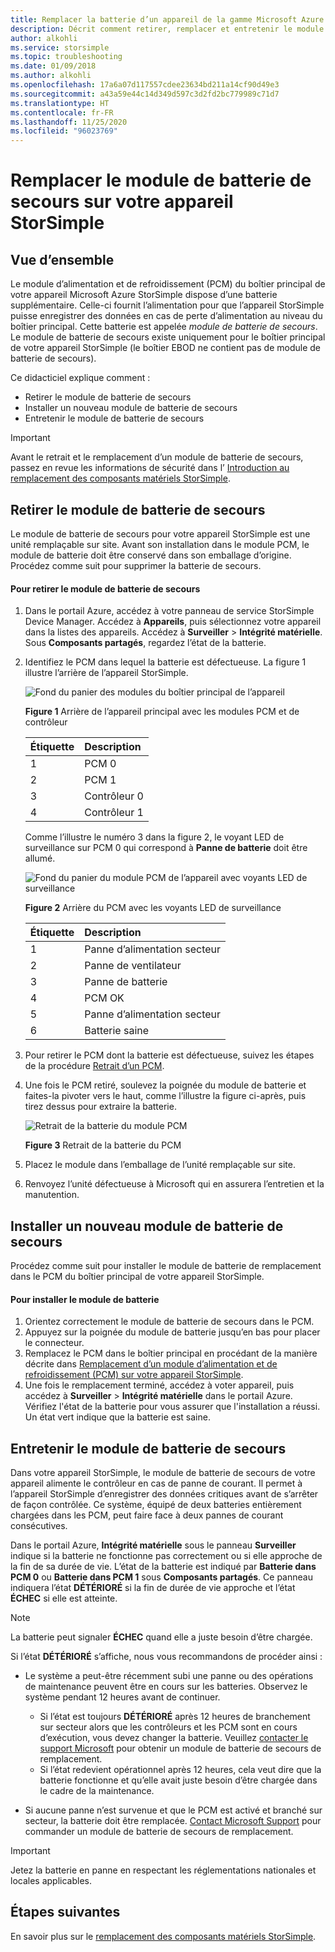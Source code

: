```yaml
---
title: Remplacer la batterie d’un appareil de la gamme Microsoft Azure StorSimple 8000
description: Décrit comment retirer, remplacer et entretenir le module de batterie de secours sur votre appareil StorSimple.
author: alkohli
ms.service: storsimple
ms.topic: troubleshooting
ms.date: 01/09/2018
ms.author: alkohli
ms.openlocfilehash: 17a6a07d117557cdee23634bd211a14cf90d49e3
ms.sourcegitcommit: a43a59e44c14d349d597c3d2fd2bc779989c71d7
ms.translationtype: HT
ms.contentlocale: fr-FR
ms.lasthandoff: 11/25/2020
ms.locfileid: "96023769"
---
```

# <a name="replace-the-backup-battery-module-on-your-storsimple-device"></a>Remplacer le module de batterie de secours sur votre appareil StorSimple

## <a name="overview"></a>Vue d’ensemble
Le module d’alimentation et de refroidissement (PCM) du boîtier principal de votre appareil Microsoft Azure StorSimple dispose d’une batterie supplémentaire. Celle-ci fournit l’alimentation pour que l’appareil StorSimple puisse enregistrer des données en cas de perte d’alimentation au niveau du boîtier principal. Cette batterie est appelée *module de batterie de secours*. Le module de batterie de secours existe uniquement pour le boîtier principal de votre appareil StorSimple (le boîtier EBOD ne contient pas de module de batterie de secours).

Ce didacticiel explique comment :

* Retirer le module de batterie de secours
* Installer un nouveau module de batterie de secours
* Entretenir le module de batterie de secours

> [!IMPORTANT]
> Avant le retrait et le remplacement d’un module de batterie de secours, passez en revue les informations de sécurité dans l’ [Introduction au remplacement des composants matériels StorSimple](storsimple-8000-hardware-component-replacement.md).


## <a name="remove-the-backup-battery-module"></a>Retirer le module de batterie de secours
Le module de batterie de secours pour votre appareil StorSimple est une unité remplaçable sur site. Avant son installation dans le module PCM, le module de batterie doit être conservé dans son emballage d’origine. Procédez comme suit pour supprimer la batterie de secours.

#### <a name="to-remove-the-backup-battery-module"></a>Pour retirer le module de batterie de secours
1. Dans le portail Azure, accédez à votre panneau de service StorSimple Device Manager. Accédez à **Appareils**, puis sélectionnez votre appareil dans la listes des appareils. Accédez à **Surveiller** > **Intégrité matérielle**. Sous **Composants partagés**, regardez l’état de la batterie.
2. Identifiez le PCM dans lequel la batterie est défectueuse. La figure 1 illustre l’arrière de l’appareil StorSimple.
   
    ![Fond du panier des modules du boîtier principal de l’appareil](./media/storsimple-battery-replacement/IC740994.png)
   
    **Figure 1** Arrière de l’appareil principal avec les modules PCM et de contrôleur
   
   | Étiquette | Description |
   |:--- |:--- |
   | 1 |PCM 0 |
   | 2 |PCM 1 |
   | 3 |Contrôleur 0 |
   | 4 |Contrôleur 1 |
   
    Comme l’illustre le numéro 3 dans la figure 2, le voyant LED de surveillance sur PCM 0 qui correspond à **Panne de batterie** doit être allumé.
   
    ![Fond du panier du module PCM de l’appareil avec voyants LED de surveillance](./media/storsimple-battery-replacement/IC740992.png)
   
    **Figure 2** Arrière du PCM avec les voyants LED de surveillance
   
   | Étiquette | Description |
   |:--- |:--- |
   | 1 |Panne d’alimentation secteur |
   | 2 |Panne de ventilateur |
   | 3 |Panne de batterie |
   | 4 |PCM OK |
   | 5 |Panne d’alimentation secteur |
   | 6 |Batterie saine |
3. Pour retirer le PCM dont la batterie est défectueuse, suivez les étapes de la procédure [Retrait d’un PCM](storsimple-8000-power-cooling-module-replacement.md#remove-a-pcm).
4. Une fois le PCM retiré, soulevez la poignée du module de batterie et faites-la pivoter vers le haut, comme l’illustre la figure ci-après, puis tirez dessus pour extraire la batterie.
   
    ![Retrait de la batterie du module PCM](./media/storsimple-battery-replacement/IC741019.png)
   
    **Figure 3** Retrait de la batterie du PCM
5. Placez le module dans l’emballage de l’unité remplaçable sur site.
6. Renvoyez l’unité défectueuse à Microsoft qui en assurera l’entretien et la manutention.

## <a name="install-a-new-backup-battery-module"></a>Installer un nouveau module de batterie de secours
Procédez comme suit pour installer le module de batterie de remplacement dans le PCM du boîtier principal de votre appareil StorSimple.

#### <a name="to-install-the-battery-module"></a>Pour installer le module de batterie
1. Orientez correctement le module de batterie de secours dans le PCM.
2. Appuyez sur la poignée du module de batterie jusqu’en bas pour placer le connecteur.
3. Remplacez le PCM dans le boîtier principal en procédant de la manière décrite dans [Remplacement d’un module d’alimentation et de refroidissement (PCM) sur votre appareil StorSimple](storsimple-8000-power-cooling-module-replacement.md).
4. Une fois le remplacement terminé, accédez à voter appareil, puis accédez à **Surveiller** > **Intégrité matérielle** dans le portail Azure. Vérifiez l'état de la batterie pour vous assurer que l'installation a réussi. Un état vert indique que la batterie est saine.

## <a name="maintain-the-backup-battery-module"></a>Entretenir le module de batterie de secours
Dans votre appareil StorSimple, le module de batterie de secours de votre appareil alimente le contrôleur en cas de panne de courant. Il permet à l’appareil StorSimple d’enregistrer des données critiques avant de s’arrêter de façon contrôlée. Ce système, équipé de deux batteries entièrement chargées dans les PCM, peut faire face à deux pannes de courant consécutives.

Dans le portail Azure, **Intégrité matérielle** sous le panneau **Surveiller** indique si la batterie ne fonctionne pas correctement ou si elle approche de la fin de sa durée de vie. L’état de la batterie est indiqué par **Batterie dans PCM 0** ou **Batterie dans PCM 1** sous **Composants partagés**. Ce panneau indiquera l’état **DÉTÉRIORÉ** si la fin de durée de vie approche et l’état **ÉCHEC** si elle est atteinte.

> [!NOTE]
> La batterie peut signaler **ÉCHEC** quand elle a juste besoin d’être chargée.


Si l’état **DÉTÉRIORÉ** s’affiche, nous vous recommandons de procéder ainsi :

* Le système a peut-être récemment subi une panne ou des opérations de maintenance peuvent être en cours sur les batteries. Observez le système pendant 12 heures avant de continuer.
  
  * Si l’état est toujours **DÉTÉRIORÉ** après 12 heures de branchement sur secteur alors que les contrôleurs et les PCM sont en cours d’exécution, vous devez changer la batterie. Veuillez [contacter le support Microsoft](storsimple-8000-contact-microsoft-support.md) pour obtenir un module de batterie de secours de remplacement.
  * Si l’état redevient opérationnel après 12 heures, cela veut dire que la batterie fonctionne et qu’elle avait juste besoin d’être chargée dans le cadre de la maintenance.
* Si aucune panne n’est survenue et que le PCM est activé et branché sur secteur, la batterie doit être remplacée. [Contact Microsoft Support](storsimple-8000-contact-microsoft-support.md) pour commander un module de batterie de secours de remplacement.

> [!IMPORTANT]
> Jetez la batterie en panne en respectant les réglementations nationales et locales applicables.

## <a name="next-steps"></a>Étapes suivantes
En savoir plus sur le [remplacement des composants matériels StorSimple](storsimple-8000-hardware-component-replacement.md).

